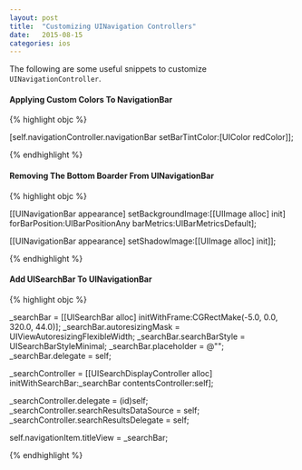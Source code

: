 ```yaml
---
layout: post
title:  "Customizing UINavigation Controllers"
date:   2015-08-15
categories: ios
---
```


The following are some useful snippets to customize `UINavigationController`.

#### Applying Custom  Colors To NavigationBar

{% highlight objc %}

[self.navigationController.navigationBar setBarTintColor:[UIColor redColor]];

{% endhighlight %}

#### Removing The Bottom Boarder From UINavigationBar

{% highlight objc %}

[[UINavigationBar appearance] setBackgroundImage:[[UIImage alloc] init]
                                  forBarPosition:UIBarPositionAny
                                      barMetrics:UIBarMetricsDefault];

[[UINavigationBar appearance] setShadowImage:[[UIImage alloc] init]];

{% endhighlight %}

#### Add UISearchBar To UINavigationBar

{% highlight objc %}

_searchBar = [[UISearchBar alloc] initWithFrame:CGRectMake(-5.0, 0.0, 320.0, 44.0)];
_searchBar.autoresizingMask = UIViewAutoresizingFlexibleWidth;
_searchBar.searchBarStyle = UISearchBarStyleMinimal;
_searchBar.placeholder = @"";
_searchBar.delegate = self;

_searchController = [[UISearchDisplayController alloc]
                    initWithSearchBar:_searchBar
                    contentsController:self];

_searchController.delegate = (id)self;
_searchController.searchResultsDataSource = self;
_searchController.searchResultsDelegate = self;

self.navigationItem.titleView = _searchBar;

{% endhighlight %}